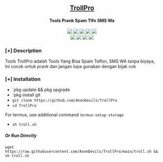 <h2 align="center"><u>TrollPro</u></h2>

<h4 align="center">Tools Prank Spam Tlfn SMS Wa</h4>

<p align="center">
    <img src="https://img.shields.io/badge/Version-2.0-blue?style=for-the-badge&color=blue">
     <img src="https://img.shields.io/github/stars/KasRoudra/CamHacker?style=for-the-badge&color=magenta">
  <img src="https://img.shields.io/github/forks/KasRoudra/CamHacker?color=cyan&style=for-the-badge&color=purple">
  <img src="https://img.shields.io/github/issues/KasRoudra/CamHacker?color=red&style=for-the-badge">
    <img src="https://img.shields.io/github/license/KasRoudra/CamHacker?style=for-the-badge&color=blue">
<br>
    <img src="https://img.shields.io/badge/Author-AnonDevils-green?style=flat-square">
    <img src="https://img.shields.io/badge/Open%20Source-Yes-orange?style=flat-square">
    <img src="https://img.shields.io/badge/Maintained-Yes-cyan?style=flat-square">
    <img src="https://img.shields.io/badge/Written%20In-Shell-blue?style=flat-square">
</p>


### [+] Description
Tools TrollPro adalah Tools Yang Bisa Spam Telfon, SMS WA tanpa biyaya, Ini cocok untuk prank dan jangan lupa gunakan dengan bijak cok

### [+] Installation

 - `pkg update && pkg upgrade 
 - `pkg install git
 - `git clone https://github.com/AnonDevils/TrollPro`
 - `cd TrollPro`

For termux, use additional command `termux-setup-storage`
 - `sh troll.sh`

##### Or Run Directly
```
wget https://raw.githubusercontent.com/AnonDevils/TrollPro/main/troll.sh && sh troll.sh
